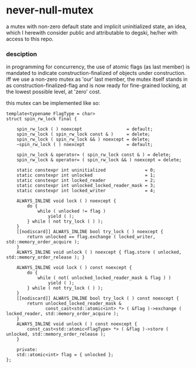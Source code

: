# never-null-mutex
a mutex with non-zero default state and implicit uninitialized state, an idea, which I herewith consider public and attributable to degski, he/her with access to this repo.


### desciption
in programming for concurrency, the use of atomic flags (as last member) is mandated to indicate construction-finalized of objects under construction. iff we use a non-zero mutex as 'our' last member, the mutex itself stands in as construction-finalized-flag and is now ready for fine-grained locking, at the lowest possible level, at 'zero' cost.


this mutex can be implemented like so:


    template<typename FlagType = char>
    struct spin_rw_lock final {

        spin_rw_lock ( ) noexcept                 = default;
        spin_rw_lock ( spin_rw_lock const & )     = delete;
        spin_rw_lock ( spin_rw_lock && ) noexcept = delete;
        ~spin_rw_lock ( ) noexcept                = default;

        spin_rw_lock & operator= ( spin_rw_lock const & ) = delete;
        spin_rw_lock & operator= ( spin_rw_lock && ) noexcept = delete;

        static constexpr int uninitialized               = 0;
        static constexpr int unlocked                    = 1;
        static constexpr int locked_reader               = 2;
        static constexpr int unlocked_locked_reader_mask = 3;
        static constexpr int locked_writer               = 4;

        ALWAYS_INLINE void lock ( ) noexcept {
            do {
                while ( unlocked != flag )
                    yield ( );
            } while ( not try_lock ( ) );
        }
        [[nodiscard]] ALWAYS_INLINE bool try_lock ( ) noexcept {
            return unlocked == flag.exchange ( locked_writer, std::memory_order_acquire );
        }
        ALWAYS_INLINE void unlock ( ) noexcept { flag.store ( unlocked, std::memory_order_release ); }

        ALWAYS_INLINE void lock ( ) const noexcept {
            do {
                while ( not( unlocked_locked_reader_mask & flag ) )
                    yield ( );
            } while ( not try_lock ( ) );
        }
        [[nodiscard]] ALWAYS_INLINE bool try_lock ( ) const noexcept {
            return unlocked_locked_reader_mask &
                   const_cast<std::atomic<int> *> ( &flag )->exchange ( locked_reader, std::memory_order_acquire );
        }
        ALWAYS_INLINE void unlock ( ) const noexcept {
            const_cast<std::atomic<FlagType> *> ( &flag )->store ( unlocked, std::memory_order_release );
        }

        private:
        std::atomic<int> flag = { unlocked };
    };

